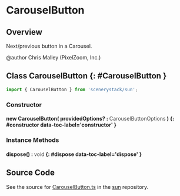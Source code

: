 # CarouselButton

## Overview

Next/previous button in a Carousel.

@author Chris Malley (PixelZoom, Inc.)

## Class CarouselButton {: #CarouselButton }


```js
import { CarouselButton } from 'scenerystack/sun';
```
### Constructor

#### new CarouselButton( providedOptions? : <span style="font-weight: 400; opacity: 80%;">CarouselButtonOptions</span> ) {: #constructor data-toc-label='constructor' }

### Instance Methods

#### dispose() : <span style="font-weight: 400; opacity: 80%;">void</span> {: #dispose data-toc-label='dispose' }



## Source Code

See the source for [CarouselButton.ts](https://github.com/phetsims/sun/blob/main/js/buttons/CarouselButton.ts) in the [sun](https://github.com/phetsims/sun) repository.
